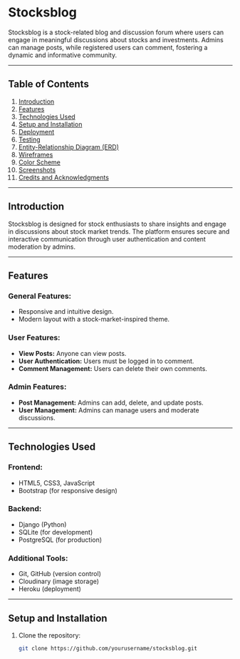 # **Stocksblog**  

Stocksblog is a stock-related blog and discussion forum where users can engage in meaningful discussions about stocks and investments. Admins can manage posts, while registered users can comment, fostering a dynamic and informative community.  

---

## **Table of Contents**  

1. [Introduction](#introduction)  
2. [Features](#features)  
3. [Technologies Used](#technologies-used)  
4. [Setup and Installation](#setup-and-installation)  
5. [Deployment](#deployment)  
6. [Testing](#testing)  
7. [Entity-Relationship Diagram (ERD)](#entity-relationship-diagram-erd)  
8. [Wireframes](#wireframes)  
9. [Color Scheme](#color-scheme)  
10. [Screenshots](#screenshots)  
11. [Credits and Acknowledgments](#credits-and-acknowledgments)  

---

## **Introduction**  

Stocksblog is designed for stock enthusiasts to share insights and engage in discussions about stock market trends. The platform ensures secure and interactive communication through user authentication and content moderation by admins.  

---

## **Features**  

### **General Features:**  

- Responsive and intuitive design.  
- Modern layout with a stock-market-inspired theme.  

### **User Features:**  

- **View Posts:** Anyone can view posts.  
- **User Authentication:** Users must be logged in to comment.  
- **Comment Management:** Users can delete their own comments.  

### **Admin Features:**  

- **Post Management:** Admins can add, delete, and update posts.  
- **User Management:** Admins can manage users and moderate discussions.  

---

## **Technologies Used**  

### **Frontend:**  

- HTML5, CSS3, JavaScript  
- Bootstrap (for responsive design)  

### **Backend:**  

- Django (Python)  
- SQLite (for development)  
- PostgreSQL (for production)  

### **Additional Tools:**  

- Git, GitHub (version control)  
- Cloudinary (image storage)  
- Heroku (deployment)  

---

## **Setup and Installation**  

1. Clone the repository:  

   ```bash
   git clone https://github.com/yourusername/stocksblog.git
